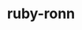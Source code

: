 ---
title: "ruby-ronn"
layout: cache
category: package
meta: {"versions": ["0.7.3"], "compilers": ["gcc@10.3.0", "gcc@7.3.0", "gcc@7.5.0", "gcc@8.1.0", "gcc@9.3.0"]}
spec_files: 
 - spec-0.json
 - spec-1.json
 - spec-2.json
 - spec-3.json
 - spec-4.json
 - spec-5.json
 - spec-6.json
 - spec-7.json
 - spec-8.json
 - spec-9.json
 - spec-10.json
 - spec-11.json
 - spec-12.json
 - spec-13.json
 - spec-14.json
 - spec-15.json
 - spec-16.json
 - spec-17.json
 - spec-18.json
spec_names:
 - 'ruby-ronn@0.7.3%gcc@10.3.0 arch=linux-ubuntu21.04-x86_64 ^libffi@3.3%gcc@10.3.0 patches=26f26c6 arch=linux-ubuntu21.04-x86_64 ^openssl@1.1.1k%gcc@10.3.0~docs+systemcerts arch=linux-ubuntu21.04-x86_64 ^ruby@3.0.0%gcc@10.3.0+openssl~readline arch=linux-ubuntu21.04-x86_64 ^ruby-hpricot@0.8.6%gcc@10.3.0 arch=linux-ubuntu21.04-x86_64 ^ruby-mustache@1.1.1%gcc@10.3.0 arch=linux-ubuntu21.04-x86_64 ^ruby-rdiscount@2.2.0.2%gcc@10.3.0 arch=linux-ubuntu21.04-x86_64 ^zlib@1.2.11%gcc@10.3.0+optimize+pic+shared arch=linux-ubuntu21.04-x86_64'
 - 'ruby-ronn@0.7.3%gcc@8.1.0 arch=linux-rhel7-x86_64 ^libffi@3.3%gcc@8.1.0 patches=26f26c6 arch=linux-rhel7-x86_64 ^openssl@1.1.1k%gcc@8.1.0~docs+systemcerts arch=linux-rhel7-x86_64 ^ruby@3.0.0%gcc@8.1.0+openssl~readline arch=linux-rhel7-x86_64 ^ruby-hpricot@0.8.6%gcc@8.1.0 arch=linux-rhel7-x86_64 ^ruby-mustache@1.1.1%gcc@8.1.0 arch=linux-rhel7-x86_64 ^ruby-rdiscount@2.2.0.2%gcc@8.1.0 arch=linux-rhel7-x86_64 ^zlib@1.2.11%gcc@8.1.0+optimize+pic+shared arch=linux-rhel7-x86_64'
 - 'ruby-ronn@0.7.3%gcc@9.3.0 arch=linux-rhel7-ppc64le ^libffi@3.3%gcc@9.3.0 patches=26f26c6 arch=linux-rhel7-ppc64le ^openssl@1.1.1k%gcc@9.3.0~docs+systemcerts arch=linux-rhel7-ppc64le ^ruby@3.0.0%gcc@9.3.0+openssl~readline arch=linux-rhel7-ppc64le ^ruby-hpricot@0.8.6%gcc@9.3.0 arch=linux-rhel7-ppc64le ^ruby-mustache@1.1.1%gcc@9.3.0 arch=linux-rhel7-ppc64le ^ruby-rdiscount@2.2.0.2%gcc@9.3.0 arch=linux-rhel7-ppc64le ^zlib@1.2.11%gcc@9.3.0+optimize+pic+shared arch=linux-rhel7-ppc64le'
 - 'ruby-ronn@0.7.3%gcc@7.3.0 arch=linux-centos8-x86_64 ^bzip2@1.0.8%gcc@7.3.0+shared arch=linux-centos8-x86_64 ^font-util@1.3.2%gcc@7.3.0 fonts=encodings,font-adobe-100dpi,font-adobe-75dpi,font-adobe-utopia-100dpi,font-adobe-utopia-75dpi,font-adobe-utopia-type1,font-alias,font-arabic-misc,font-bh-100dpi,font-bh-75dpi,font-bh-lucidatypewriter-100dpi,font-bh-lucidatypewriter-75dpi,font-bh-ttf,font-bh-type1,font-bitstream-100dpi,font-bitstream-75dpi,font-bitstream-speedo,font-bitstream-type1,font-cronyx-cyrillic,font-cursor-misc,font-daewoo-misc,font-dec-misc,font-ibm-type1,font-isas-misc,font-jis-misc,font-micro-misc,font-misc-cyrillic,font-misc-ethiopic,font-misc-meltho,font-misc-misc,font-mutt-misc,font-schumacher-misc,font-screen-cyrillic,font-sun-misc,font-winitzki-cyrillic,font-xfree86-type1 arch=linux-centos8-x86_64 ^fontconfig@2.12.3%gcc@7.3.0 arch=linux-centos8-x86_64 ^freetype@2.10.1%gcc@7.3.0 arch=linux-centos8-x86_64 ^kbproto@1.0.7%gcc@7.3.0 arch=linux-centos8-x86_64 ^libbsd@0.9.1%gcc@7.3.0 arch=linux-centos8-x86_64 ^libffi@3.2.1%gcc@7.3.0 arch=linux-centos8-x86_64 ^libiconv@1.16%gcc@7.3.0 arch=linux-centos8-x86_64 ^libpng@1.6.37%gcc@7.3.0 arch=linux-centos8-x86_64 ^libpthread-stubs@0.4%gcc@7.3.0 arch=linux-centos8-x86_64 ^libx11@1.6.7%gcc@7.3.0 arch=linux-centos8-x86_64 ^libxau@1.0.8%gcc@7.3.0 arch=linux-centos8-x86_64 ^libxcb@1.13%gcc@7.3.0 arch=linux-centos8-x86_64 ^libxdmcp@1.1.2%gcc@7.3.0 arch=linux-centos8-x86_64 ^libxext@1.3.3%gcc@7.3.0 arch=linux-centos8-x86_64 ^libxft@2.3.2%gcc@7.3.0 arch=linux-centos8-x86_64 ^libxml2@2.9.9%gcc@7.3.0~python arch=linux-centos8-x86_64 ^libxrender@0.9.10%gcc@7.3.0 arch=linux-centos8-x86_64 ^libxscrnsaver@1.2.2%gcc@7.3.0 arch=linux-centos8-x86_64 ^openssl@1.1.1d%gcc@7.3.0+systemcerts arch=linux-centos8-x86_64 ^renderproto@0.11.1%gcc@7.3.0 arch=linux-centos8-x86_64 ^ruby@2.6.2%gcc@7.3.0+openssl~readline arch=linux-centos8-x86_64 ^tcl@8.6.8%gcc@7.3.0 arch=linux-centos8-x86_64 ^tk@8.6.8%gcc@7.3.0+xft+xss arch=linux-centos8-x86_64 ^xextproto@7.3.0%gcc@7.3.0 arch=linux-centos8-x86_64 ^xproto@7.0.31%gcc@7.3.0 arch=linux-centos8-x86_64 ^xz@5.2.4%gcc@7.3.0 arch=linux-centos8-x86_64 ^zlib@1.2.11%gcc@7.3.0+optimize+pic+shared arch=linux-centos8-x86_64'
 - 'ruby-ronn@0.7.3%gcc@9.3.0 arch=linux-rhel7-x86_64 ^libffi@3.3%gcc@9.3.0 patches=26f26c6 arch=linux-rhel7-x86_64 ^openssl@1.1.1k%gcc@9.3.0~docs+systemcerts arch=linux-rhel7-x86_64 ^ruby@3.0.0%gcc@9.3.0+openssl~readline arch=linux-rhel7-x86_64 ^ruby-hpricot@0.8.6%gcc@9.3.0 arch=linux-rhel7-x86_64 ^ruby-mustache@1.1.1%gcc@9.3.0 arch=linux-rhel7-x86_64 ^ruby-rdiscount@2.2.0.2%gcc@9.3.0 arch=linux-rhel7-x86_64 ^zlib@1.2.11%gcc@9.3.0+optimize+pic+shared arch=linux-rhel7-x86_64'
 - 'ruby-ronn@0.7.3%gcc@7.3.0 arch=linux-centos7-x86_64 ^bzip2@1.0.8%gcc@7.3.0+shared arch=linux-centos7-x86_64 ^font-util@1.3.2%gcc@7.3.0 fonts=encodings,font-adobe-100dpi,font-adobe-75dpi,font-adobe-utopia-100dpi,font-adobe-utopia-75dpi,font-adobe-utopia-type1,font-alias,font-arabic-misc,font-bh-100dpi,font-bh-75dpi,font-bh-lucidatypewriter-100dpi,font-bh-lucidatypewriter-75dpi,font-bh-ttf,font-bh-type1,font-bitstream-100dpi,font-bitstream-75dpi,font-bitstream-speedo,font-bitstream-type1,font-cronyx-cyrillic,font-cursor-misc,font-daewoo-misc,font-dec-misc,font-ibm-type1,font-isas-misc,font-jis-misc,font-micro-misc,font-misc-cyrillic,font-misc-ethiopic,font-misc-meltho,font-misc-misc,font-mutt-misc,font-schumacher-misc,font-screen-cyrillic,font-sun-misc,font-winitzki-cyrillic,font-xfree86-type1 arch=linux-centos7-x86_64 ^fontconfig@2.12.3%gcc@7.3.0 arch=linux-centos7-x86_64 ^freetype@2.10.1%gcc@7.3.0 arch=linux-centos7-x86_64 ^kbproto@1.0.7%gcc@7.3.0 arch=linux-centos7-x86_64 ^libbsd@0.9.1%gcc@7.3.0 arch=linux-centos7-x86_64 ^libffi@3.2.1%gcc@7.3.0 arch=linux-centos7-x86_64 ^libiconv@1.16%gcc@7.3.0 arch=linux-centos7-x86_64 ^libpng@1.6.37%gcc@7.3.0 arch=linux-centos7-x86_64 ^libpthread-stubs@0.4%gcc@7.3.0 arch=linux-centos7-x86_64 ^libx11@1.6.7%gcc@7.3.0 arch=linux-centos7-x86_64 ^libxau@1.0.8%gcc@7.3.0 arch=linux-centos7-x86_64 ^libxcb@1.13%gcc@7.3.0 arch=linux-centos7-x86_64 ^libxdmcp@1.1.2%gcc@7.3.0 arch=linux-centos7-x86_64 ^libxext@1.3.3%gcc@7.3.0 arch=linux-centos7-x86_64 ^libxft@2.3.2%gcc@7.3.0 arch=linux-centos7-x86_64 ^libxml2@2.9.9%gcc@7.3.0~python arch=linux-centos7-x86_64 ^libxrender@0.9.10%gcc@7.3.0 arch=linux-centos7-x86_64 ^libxscrnsaver@1.2.2%gcc@7.3.0 arch=linux-centos7-x86_64 ^openssl@1.1.1d%gcc@7.3.0+systemcerts arch=linux-centos7-x86_64 ^renderproto@0.11.1%gcc@7.3.0 arch=linux-centos7-x86_64 ^ruby@2.6.2%gcc@7.3.0+openssl~readline arch=linux-centos7-x86_64 ^tcl@8.6.8%gcc@7.3.0 arch=linux-centos7-x86_64 ^tk@8.6.8%gcc@7.3.0+xft+xss arch=linux-centos7-x86_64 ^xextproto@7.3.0%gcc@7.3.0 arch=linux-centos7-x86_64 ^xproto@7.0.31%gcc@7.3.0 arch=linux-centos7-x86_64 ^xz@5.2.4%gcc@7.3.0 arch=linux-centos7-x86_64 ^zlib@1.2.11%gcc@7.3.0+optimize+pic+shared arch=linux-centos7-x86_64'
 - 'ruby-ronn@0.7.3%gcc@7.5.0 arch=linux-ubuntu18.04-x86_64 ^libffi@3.3%gcc@7.5.0 patches=26f26c6 arch=linux-ubuntu18.04-x86_64 ^openssl@1.1.1k%gcc@7.5.0~docs+systemcerts arch=linux-ubuntu18.04-x86_64 ^ruby@3.0.0%gcc@7.5.0+openssl~readline arch=linux-ubuntu18.04-x86_64 ^ruby-hpricot@0.8.6%gcc@7.5.0 arch=linux-ubuntu18.04-x86_64 ^ruby-mustache@1.1.1%gcc@7.5.0 arch=linux-ubuntu18.04-x86_64 ^ruby-rdiscount@2.2.0.2%gcc@7.5.0 arch=linux-ubuntu18.04-x86_64 ^zlib@1.2.11%gcc@7.5.0+optimize+pic+shared arch=linux-ubuntu18.04-x86_64'
 - 'ruby-ronn@0.7.3%gcc@7.5.0 arch=linux-ubuntu18.04-x86_64 ^libffi@3.3%gcc@7.5.0 patches=26f26c6 arch=linux-ubuntu18.04-x86_64 ^openssl@1.1.1k%gcc@7.5.0~docs+systemcerts arch=linux-ubuntu18.04-x86_64 ^ruby@3.0.1%gcc@7.5.0+openssl~readline arch=linux-ubuntu18.04-x86_64 ^ruby-hpricot@0.8.6%gcc@7.5.0 arch=linux-ubuntu18.04-x86_64 ^ruby-mustache@1.1.1%gcc@7.5.0 arch=linux-ubuntu18.04-x86_64 ^ruby-rdiscount@2.2.0.2%gcc@7.5.0 arch=linux-ubuntu18.04-x86_64 ^zlib@1.2.11%gcc@7.5.0+optimize+pic+shared arch=linux-ubuntu18.04-x86_64'
 - 'ruby-ronn@0.7.3%gcc@8.1.0 arch=linux-rhel7-ppc64le ^libffi@3.3%gcc@8.1.0 patches=26f26c6 arch=linux-rhel7-ppc64le ^openssl@1.1.1k%gcc@8.1.0~docs+systemcerts arch=linux-rhel7-ppc64le ^ruby@3.0.0%gcc@8.1.0+openssl~readline arch=linux-rhel7-ppc64le ^ruby-hpricot@0.8.6%gcc@8.1.0 arch=linux-rhel7-ppc64le ^ruby-mustache@1.1.1%gcc@8.1.0 arch=linux-rhel7-ppc64le ^ruby-rdiscount@2.2.0.2%gcc@8.1.0 arch=linux-rhel7-ppc64le ^zlib@1.2.11%gcc@8.1.0+optimize+pic+shared arch=linux-rhel7-ppc64le'
 - 'ruby-ronn@0.7.3%gcc@9.3.0 arch=linux-rhel7-x86_64 ^libffi@3.3%gcc@9.3.0 patches=26f26c6 arch=linux-rhel7-x86_64 ^openssl@1.1.1k%gcc@9.3.0~docs+systemcerts arch=linux-rhel7-x86_64 ^ruby@3.0.1%gcc@9.3.0+openssl~readline arch=linux-rhel7-x86_64 ^ruby-hpricot@0.8.6%gcc@9.3.0 arch=linux-rhel7-x86_64 ^ruby-mustache@1.1.1%gcc@9.3.0 arch=linux-rhel7-x86_64 ^ruby-rdiscount@2.2.0.2%gcc@9.3.0 arch=linux-rhel7-x86_64 ^zlib@1.2.11%gcc@9.3.0+optimize+pic+shared arch=linux-rhel7-x86_64'
 - 'ruby-ronn@0.7.3%gcc@7.3.0 arch=linux-rhel7-x86_64 ^bzip2@1.0.8%gcc@7.3.0+shared arch=linux-rhel7-x86_64 ^font-util@1.3.2%gcc@7.3.0 fonts=encodings,font-adobe-100dpi,font-adobe-75dpi,font-adobe-utopia-100dpi,font-adobe-utopia-75dpi,font-adobe-utopia-type1,font-alias,font-arabic-misc,font-bh-100dpi,font-bh-75dpi,font-bh-lucidatypewriter-100dpi,font-bh-lucidatypewriter-75dpi,font-bh-ttf,font-bh-type1,font-bitstream-100dpi,font-bitstream-75dpi,font-bitstream-speedo,font-bitstream-type1,font-cronyx-cyrillic,font-cursor-misc,font-daewoo-misc,font-dec-misc,font-ibm-type1,font-isas-misc,font-jis-misc,font-micro-misc,font-misc-cyrillic,font-misc-ethiopic,font-misc-meltho,font-misc-misc,font-mutt-misc,font-schumacher-misc,font-screen-cyrillic,font-sun-misc,font-winitzki-cyrillic,font-xfree86-type1 arch=linux-rhel7-x86_64 ^fontconfig@2.12.3%gcc@7.3.0 arch=linux-rhel7-x86_64 ^freetype@2.10.1%gcc@7.3.0 arch=linux-rhel7-x86_64 ^kbproto@1.0.7%gcc@7.3.0 arch=linux-rhel7-x86_64 ^libbsd@0.9.1%gcc@7.3.0 arch=linux-rhel7-x86_64 ^libffi@3.2.1%gcc@7.3.0 arch=linux-rhel7-x86_64 ^libiconv@1.16%gcc@7.3.0 arch=linux-rhel7-x86_64 ^libpng@1.6.37%gcc@7.3.0 arch=linux-rhel7-x86_64 ^libpthread-stubs@0.4%gcc@7.3.0 arch=linux-rhel7-x86_64 ^libx11@1.6.7%gcc@7.3.0 arch=linux-rhel7-x86_64 ^libxau@1.0.8%gcc@7.3.0 arch=linux-rhel7-x86_64 ^libxcb@1.13%gcc@7.3.0 arch=linux-rhel7-x86_64 ^libxdmcp@1.1.2%gcc@7.3.0 arch=linux-rhel7-x86_64 ^libxext@1.3.3%gcc@7.3.0 arch=linux-rhel7-x86_64 ^libxft@2.3.2%gcc@7.3.0 arch=linux-rhel7-x86_64 ^libxml2@2.9.9%gcc@7.3.0~python arch=linux-rhel7-x86_64 ^libxrender@0.9.10%gcc@7.3.0 arch=linux-rhel7-x86_64 ^libxscrnsaver@1.2.2%gcc@7.3.0 arch=linux-rhel7-x86_64 ^openssl@1.1.1d%gcc@7.3.0+systemcerts arch=linux-rhel7-x86_64 ^renderproto@0.11.1%gcc@7.3.0 arch=linux-rhel7-x86_64 ^ruby@2.6.2%gcc@7.3.0+openssl~readline arch=linux-rhel7-x86_64 ^tcl@8.6.8%gcc@7.3.0 arch=linux-rhel7-x86_64 ^tk@8.6.8%gcc@7.3.0+xft+xss arch=linux-rhel7-x86_64 ^xextproto@7.3.0%gcc@7.3.0 arch=linux-rhel7-x86_64 ^xproto@7.0.31%gcc@7.3.0 arch=linux-rhel7-x86_64 ^xz@5.2.4%gcc@7.3.0 arch=linux-rhel7-x86_64 ^zlib@1.2.11%gcc@7.3.0+optimize+pic+shared arch=linux-rhel7-x86_64'
 - 'ruby-ronn@0.7.3%gcc@7.3.0 arch=linux-rhel8-x86_64 ^bzip2@1.0.8%gcc@7.3.0+shared arch=linux-rhel8-x86_64 ^font-util@1.3.2%gcc@7.3.0 fonts=encodings,font-adobe-100dpi,font-adobe-75dpi,font-adobe-utopia-100dpi,font-adobe-utopia-75dpi,font-adobe-utopia-type1,font-alias,font-arabic-misc,font-bh-100dpi,font-bh-75dpi,font-bh-lucidatypewriter-100dpi,font-bh-lucidatypewriter-75dpi,font-bh-ttf,font-bh-type1,font-bitstream-100dpi,font-bitstream-75dpi,font-bitstream-speedo,font-bitstream-type1,font-cronyx-cyrillic,font-cursor-misc,font-daewoo-misc,font-dec-misc,font-ibm-type1,font-isas-misc,font-jis-misc,font-micro-misc,font-misc-cyrillic,font-misc-ethiopic,font-misc-meltho,font-misc-misc,font-mutt-misc,font-schumacher-misc,font-screen-cyrillic,font-sun-misc,font-winitzki-cyrillic,font-xfree86-type1 arch=linux-rhel8-x86_64 ^fontconfig@2.12.3%gcc@7.3.0 arch=linux-rhel8-x86_64 ^freetype@2.10.1%gcc@7.3.0 arch=linux-rhel8-x86_64 ^kbproto@1.0.7%gcc@7.3.0 arch=linux-rhel8-x86_64 ^libbsd@0.9.1%gcc@7.3.0 arch=linux-rhel8-x86_64 ^libffi@3.2.1%gcc@7.3.0 arch=linux-rhel8-x86_64 ^libiconv@1.16%gcc@7.3.0 arch=linux-rhel8-x86_64 ^libpng@1.6.37%gcc@7.3.0 arch=linux-rhel8-x86_64 ^libpthread-stubs@0.4%gcc@7.3.0 arch=linux-rhel8-x86_64 ^libx11@1.6.7%gcc@7.3.0 arch=linux-rhel8-x86_64 ^libxau@1.0.8%gcc@7.3.0 arch=linux-rhel8-x86_64 ^libxcb@1.13%gcc@7.3.0 arch=linux-rhel8-x86_64 ^libxdmcp@1.1.2%gcc@7.3.0 arch=linux-rhel8-x86_64 ^libxext@1.3.3%gcc@7.3.0 arch=linux-rhel8-x86_64 ^libxft@2.3.2%gcc@7.3.0 arch=linux-rhel8-x86_64 ^libxml2@2.9.9%gcc@7.3.0~python arch=linux-rhel8-x86_64 ^libxrender@0.9.10%gcc@7.3.0 arch=linux-rhel8-x86_64 ^libxscrnsaver@1.2.2%gcc@7.3.0 arch=linux-rhel8-x86_64 ^openssl@1.1.1d%gcc@7.3.0+systemcerts arch=linux-rhel8-x86_64 ^renderproto@0.11.1%gcc@7.3.0 arch=linux-rhel8-x86_64 ^ruby@2.6.2%gcc@7.3.0+openssl~readline arch=linux-rhel8-x86_64 ^tcl@8.6.8%gcc@7.3.0 arch=linux-rhel8-x86_64 ^tk@8.6.8%gcc@7.3.0+xft+xss arch=linux-rhel8-x86_64 ^xextproto@7.3.0%gcc@7.3.0 arch=linux-rhel8-x86_64 ^xproto@7.0.31%gcc@7.3.0 arch=linux-rhel8-x86_64 ^xz@5.2.4%gcc@7.3.0 arch=linux-rhel8-x86_64 ^zlib@1.2.11%gcc@7.3.0+optimize+pic+shared arch=linux-rhel8-x86_64'
 - 'ruby-ronn@0.7.3%gcc@9.3.0 arch=linux-ubuntu20.04-x86_64 ^libffi@3.3%gcc@9.3.0 patches=26f26c6 arch=linux-ubuntu20.04-x86_64 ^openssl@1.1.1k%gcc@9.3.0~docs+systemcerts arch=linux-ubuntu20.04-x86_64 ^ruby@3.0.0%gcc@9.3.0+openssl~readline arch=linux-ubuntu20.04-x86_64 ^ruby-hpricot@0.8.6%gcc@9.3.0 arch=linux-ubuntu20.04-x86_64 ^ruby-mustache@1.1.1%gcc@9.3.0 arch=linux-ubuntu20.04-x86_64 ^ruby-rdiscount@2.2.0.2%gcc@9.3.0 arch=linux-ubuntu20.04-x86_64 ^zlib@1.2.11%gcc@9.3.0+optimize+pic+shared arch=linux-ubuntu20.04-x86_64'
 - 'ruby-ronn@0.7.3%gcc@7.3.0 arch=linux-ubuntu18.04-x86_64 ^bzip2@1.0.8%gcc@7.3.0+shared arch=linux-ubuntu18.04-x86_64 ^font-util@1.3.2%gcc@7.3.0 fonts=encodings,font-adobe-100dpi,font-adobe-75dpi,font-adobe-utopia-100dpi,font-adobe-utopia-75dpi,font-adobe-utopia-type1,font-alias,font-arabic-misc,font-bh-100dpi,font-bh-75dpi,font-bh-lucidatypewriter-100dpi,font-bh-lucidatypewriter-75dpi,font-bh-ttf,font-bh-type1,font-bitstream-100dpi,font-bitstream-75dpi,font-bitstream-speedo,font-bitstream-type1,font-cronyx-cyrillic,font-cursor-misc,font-daewoo-misc,font-dec-misc,font-ibm-type1,font-isas-misc,font-jis-misc,font-micro-misc,font-misc-cyrillic,font-misc-ethiopic,font-misc-meltho,font-misc-misc,font-mutt-misc,font-schumacher-misc,font-screen-cyrillic,font-sun-misc,font-winitzki-cyrillic,font-xfree86-type1 arch=linux-ubuntu18.04-x86_64 ^fontconfig@2.12.3%gcc@7.3.0 arch=linux-ubuntu18.04-x86_64 ^freetype@2.10.1%gcc@7.3.0 arch=linux-ubuntu18.04-x86_64 ^kbproto@1.0.7%gcc@7.3.0 arch=linux-ubuntu18.04-x86_64 ^libbsd@0.9.1%gcc@7.3.0 arch=linux-ubuntu18.04-x86_64 ^libffi@3.2.1%gcc@7.3.0 arch=linux-ubuntu18.04-x86_64 ^libiconv@1.16%gcc@7.3.0 arch=linux-ubuntu18.04-x86_64 ^libpng@1.6.37%gcc@7.3.0 arch=linux-ubuntu18.04-x86_64 ^libpthread-stubs@0.4%gcc@7.3.0 arch=linux-ubuntu18.04-x86_64 ^libx11@1.6.7%gcc@7.3.0 arch=linux-ubuntu18.04-x86_64 ^libxau@1.0.8%gcc@7.3.0 arch=linux-ubuntu18.04-x86_64 ^libxcb@1.13%gcc@7.3.0 arch=linux-ubuntu18.04-x86_64 ^libxdmcp@1.1.2%gcc@7.3.0 arch=linux-ubuntu18.04-x86_64 ^libxext@1.3.3%gcc@7.3.0 arch=linux-ubuntu18.04-x86_64 ^libxft@2.3.2%gcc@7.3.0 arch=linux-ubuntu18.04-x86_64 ^libxml2@2.9.9%gcc@7.3.0~python arch=linux-ubuntu18.04-x86_64 ^libxrender@0.9.10%gcc@7.3.0 arch=linux-ubuntu18.04-x86_64 ^libxscrnsaver@1.2.2%gcc@7.3.0 arch=linux-ubuntu18.04-x86_64 ^openssl@1.1.1d%gcc@7.3.0+systemcerts arch=linux-ubuntu18.04-x86_64 ^renderproto@0.11.1%gcc@7.3.0 arch=linux-ubuntu18.04-x86_64 ^ruby@2.6.2%gcc@7.3.0+openssl~readline arch=linux-ubuntu18.04-x86_64 ^tcl@8.6.8%gcc@7.3.0 arch=linux-ubuntu18.04-x86_64 ^tk@8.6.8%gcc@7.3.0+xft+xss arch=linux-ubuntu18.04-x86_64 ^xextproto@7.3.0%gcc@7.3.0 arch=linux-ubuntu18.04-x86_64 ^xproto@7.0.31%gcc@7.3.0 arch=linux-ubuntu18.04-x86_64 ^xz@5.2.4%gcc@7.3.0 arch=linux-ubuntu18.04-x86_64 ^zlib@1.2.11%gcc@7.3.0+optimize+pic+shared arch=linux-ubuntu18.04-x86_64'
 - 'ruby-ronn@0.7.3%gcc@10.3.0 arch=linux-ubuntu21.04-x86_64 ^libffi@3.3%gcc@10.3.0 patches=26f26c6 arch=linux-ubuntu21.04-x86_64 ^openssl@1.1.1k%gcc@10.3.0~docs+systemcerts arch=linux-ubuntu21.04-x86_64 ^ruby@3.0.1%gcc@10.3.0+openssl~readline arch=linux-ubuntu21.04-x86_64 ^ruby-hpricot@0.8.6%gcc@10.3.0 arch=linux-ubuntu21.04-x86_64 ^ruby-mustache@1.1.1%gcc@10.3.0 arch=linux-ubuntu21.04-x86_64 ^ruby-rdiscount@2.2.0.2%gcc@10.3.0 arch=linux-ubuntu21.04-x86_64 ^zlib@1.2.11%gcc@10.3.0+optimize+pic+shared arch=linux-ubuntu21.04-x86_64'
 - 'ruby-ronn@0.7.3%gcc@9.3.0 arch=linux-ubuntu20.04-ppc64le ^libffi@3.3%gcc@9.3.0 patches=26f26c6 arch=linux-ubuntu20.04-ppc64le ^openssl@1.1.1k%gcc@9.3.0~docs+systemcerts arch=linux-ubuntu20.04-ppc64le ^ruby@3.0.0%gcc@9.3.0+openssl~readline arch=linux-ubuntu20.04-ppc64le ^ruby-hpricot@0.8.6%gcc@9.3.0 arch=linux-ubuntu20.04-ppc64le ^ruby-mustache@1.1.1%gcc@9.3.0 arch=linux-ubuntu20.04-ppc64le ^ruby-rdiscount@2.2.0.2%gcc@9.3.0 arch=linux-ubuntu20.04-ppc64le ^zlib@1.2.11%gcc@9.3.0+optimize+pic+shared arch=linux-ubuntu20.04-ppc64le'
 - 'ruby-ronn@0.7.3%gcc@9.3.0 arch=linux-ubuntu20.04-x86_64 ^libffi@3.3%gcc@9.3.0 patches=26f26c6 arch=linux-ubuntu20.04-x86_64 ^openssl@1.1.1k%gcc@9.3.0~docs+systemcerts arch=linux-ubuntu20.04-x86_64 ^ruby@3.0.1%gcc@9.3.0+openssl~readline arch=linux-ubuntu20.04-x86_64 ^ruby-hpricot@0.8.6%gcc@9.3.0 arch=linux-ubuntu20.04-x86_64 ^ruby-mustache@1.1.1%gcc@9.3.0 arch=linux-ubuntu20.04-x86_64 ^ruby-rdiscount@2.2.0.2%gcc@9.3.0 arch=linux-ubuntu20.04-x86_64 ^zlib@1.2.11%gcc@9.3.0+optimize+pic+shared arch=linux-ubuntu20.04-x86_64'
 - 'ruby-ronn@0.7.3%gcc@10.3.0 arch=linux-ubuntu21.04-ppc64le ^libffi@3.3%gcc@10.3.0 patches=26f26c6 arch=linux-ubuntu21.04-ppc64le ^openssl@1.1.1k%gcc@10.3.0~docs+systemcerts arch=linux-ubuntu21.04-ppc64le ^ruby@3.0.0%gcc@10.3.0+openssl~readline arch=linux-ubuntu21.04-ppc64le ^ruby-hpricot@0.8.6%gcc@10.3.0 arch=linux-ubuntu21.04-ppc64le ^ruby-mustache@1.1.1%gcc@10.3.0 arch=linux-ubuntu21.04-ppc64le ^ruby-rdiscount@2.2.0.2%gcc@10.3.0 arch=linux-ubuntu21.04-ppc64le ^zlib@1.2.11%gcc@10.3.0+optimize+pic+shared arch=linux-ubuntu21.04-ppc64le'
 - 'ruby-ronn@0.7.3%gcc@7.5.0 arch=linux-ubuntu18.04-ppc64le ^libffi@3.3%gcc@7.5.0 patches=26f26c6 arch=linux-ubuntu18.04-ppc64le ^openssl@1.1.1k%gcc@7.5.0~docs+systemcerts arch=linux-ubuntu18.04-ppc64le ^ruby@3.0.0%gcc@7.5.0+openssl~readline arch=linux-ubuntu18.04-ppc64le ^ruby-hpricot@0.8.6%gcc@7.5.0 arch=linux-ubuntu18.04-ppc64le ^ruby-mustache@1.1.1%gcc@7.5.0 arch=linux-ubuntu18.04-ppc64le ^ruby-rdiscount@2.2.0.2%gcc@7.5.0 arch=linux-ubuntu18.04-ppc64le ^zlib@1.2.11%gcc@7.5.0+optimize+pic+shared arch=linux-ubuntu18.04-ppc64le'
---